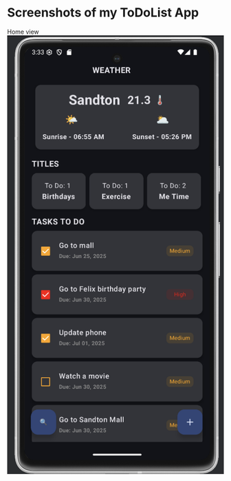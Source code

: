 

# Screenshots of my ToDoList App

Home view 
![](https://github.com/NathiGlucode/ToDoListApp/blob/main/Screenshot%202025-06-24%20at%2015.33.32.png)
